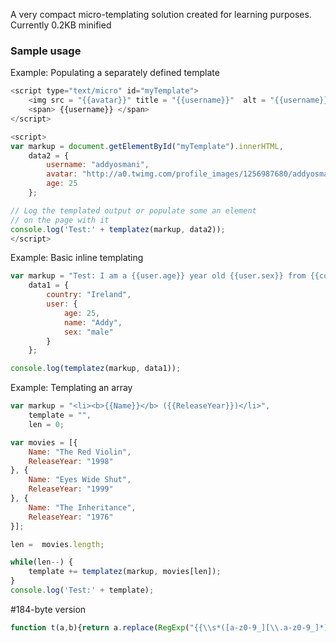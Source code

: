 A very compact micro-templating solution created for learning purposes. Currently 0.2KB minified

### Sample usage

Example: Populating a separately defined template

```javascript
<script type="text/micro" id="myTemplate">
    <img src = "{{avatar}}" title = "{{username}}"  alt = "{{username}}" /> 
	<span> {{username}} </span>
</script>

<script>
var markup = document.getElementById("myTemplate").innerHTML,
    data2 = {
        username: "addyosmani",
        avatar: "http://a0.twimg.com/profile_images/1256987680/addyosmaniicon_reasonably_small.jpg",
        age: 25
    };

// Log the templated output or populate some an element
// on the page with it
console.log('Test:' + templatez(markup, data2));
</script>
```


Example: Basic inline templating

```javascript
var markup = "Test: I am a {{user.age}} year old {{user.sex}} from {{country}}",
    data1 = {
        country: "Ireland",
        user: {
            age: 25,
            name: "Addy",
            sex: "male"
        }
    };

console.log(templatez(markup, data1));
```


Example: Templating an array

```javascript
var markup = "<li><b>{{Name}}</b> ({{ReleaseYear}})</li>",
    template = "",
    len = 0;

var movies = [{
    Name: "The Red Violin",
    ReleaseYear: "1998"
}, {
    Name: "Eyes Wide Shut",
    ReleaseYear: "1999"
}, {
    Name: "The Inheritance",
    ReleaseYear: "1976"
}];

len =  movies.length;

while(len--) {
    template += templatez(markup, movies[len]);
}
console.log('Test:' + template);
```

#184-byte version
```javascript
function t(a,b){return a.replace(RegExp("{{\\s*([a-z0-9_][\\.a-z0-9_]*)\\s*}}","gi"),function(a,c){var d=c.split("."),e=d.length,f=b,g=0;for(;g<e;g++){f=f[d[g]];if(g===e-1)return f}})}
```